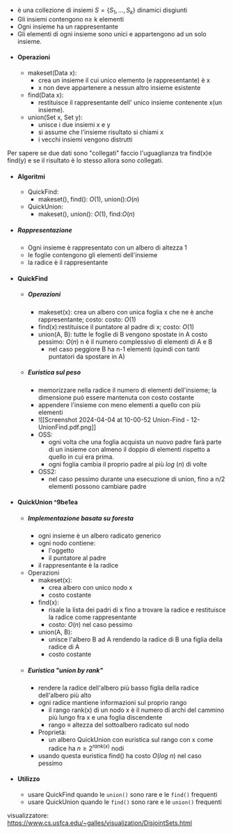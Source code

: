 - è una collezione di insiemi $S=\{S_{1},...,S_k\}$ dinamici disgiunti
- Gli insiemi contengono n$\geq$ k elementi
- Ogni insieme ha un rappresentante 
- Gli elementi di ogni insieme sono unici e appartengono ad un solo insieme.
- #### Operazioni
	- makeset(Data x):
		- crea un insieme il cui unico elemento (e rappresentante) è x 
		- x non deve appartenere a nessun altro insieme esistente 
	- find(Data x):
		- restituisce il rappresentante dell' unico insieme contenente x(un insieme).
	- union(Set x, Set y):
		- unisce i due insiemi x e y
		- si assume che l'insieme risultato si chiami x
		- i vecchi insiemi vengono distrutti

Per sapere se due dati sono "collegati" faccio l'uguaglianza tra find(x)e find(y) e se il risultato è lo stesso allora sono collegati.

- #### Algoritmi 
	- QuickFind:
		- makeset(), find(): $O(1)$, union():$O(n)$
	- QuickUnion:
		- makeset(), union(): $O(1)$, find:$O(n)$
- ##### Rappresentazione
	- Ogni insieme è rappresentato con un albero di altezza 1 
	- le foglie contengono gli elementi dell'insieme 
	- la radice è il rappresentante

- #### QuickFind
	- ##### Operazioni 
		- makeset(x): crea un albero con unica foglia x che ne è anche rappresentante; costo: costo: $O(1)$
		- find(x):restituisce il puntatore al padre di x; costo: $O(1)$
		- union(A, B): tutte le foglie di B vengono spostate in A costo pessimo: $O(n)$ n è il numero complessivo di elementi di A e B 
			- nel caso peggiore B ha n-1 elementi (quindi con tanti puntatori da spostare in A) 
	- ##### Euristica sul peso
		- memorizzare nella radice il numero di elementi dell'insieme; la dimensione può essere mantenuta con costo costante 
		- appendere l'insieme con meno elementi a quello con più elementi   
		- ![[Screenshot 2024-04-04 at 10-00-52 Union-Find - 12-UnionFind.pdf.png]]
		- OSS:
			- ogni volta che una foglia acquista un nuovo padre farà parte di un insieme con almeno il doppio di elementi rispetto a quello in cui era prima.
			- ogni foglia cambia il proprio padre al più $log \ (n)$ di volte 
		- OSS2:
			- nel caso pessimo durante una esecuzione di union, fino a n/2 elementi possono cambiare padre 


- #### QuickUnion ^9be1ea
	- ##### Implementazione basata su foresta
		- ogni insieme è un albero radicato generico
		- ogni nodo contiene:
			- l'oggetto 
			- il puntatore al padre 
		- il rappresentante è la radice
	- Operazioni
		- makeset(x):
			- crea albero con unico nodo x
			- costo costante 
		- find(x):
			- risale la lista dei padri di x fino a trovare la radice e restituisce la radice come rappresentante 
			- costo: $O(n)$ nel caso pessimo
		- union(A, B):
			- unisce l'albero B ad A rendendo la radice di B una figlia della radice di A
			- costo costante
	- ##### Euristica "union by rank"
		- rendere la radice dell'albero più basso figlia della radice dell'albero più alto
		- ogni radice mantiene informazioni sul proprio rango
			- il rango rank(x) di un nodo x è il numero di archi del cammino più lungo fra x e una foglia discendente 
			- rango $\equiv$ altezza del sottoalbero radicato sul nodo 
		- Proprietà:
			- un albero QuickUnion con euristica sul rango con x come radice ha $n\geq 2^{rank(x)}$ nodi 
		- usando questa euristica find() ha costo $O(log \ n)$ nel caso pessimo


- #### Utilizzo 
	- usare QuickFind quando le `union()` sono rare e le `find()` frequenti 
	- usare QuickUnion quando le `find()` sono rare e le `union()` frequenti 

visualizzatore: https://www.cs.usfca.edu/~galles/visualization/DisjointSets.html

